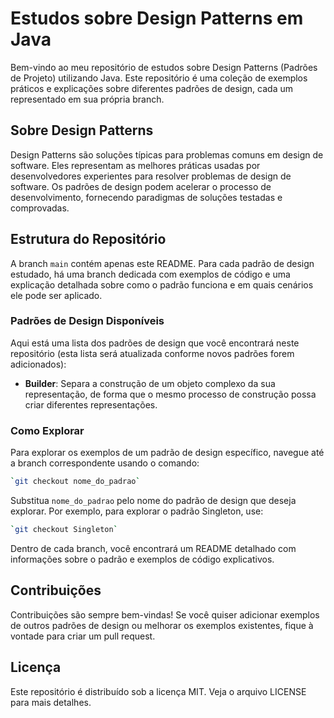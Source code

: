 # Estudos sobre Design Patterns em Java

Bem-vindo ao meu repositório de estudos sobre Design Patterns (Padrões de Projeto) utilizando Java. Este repositório é uma coleção de exemplos práticos e explicações sobre diferentes padrões de design, cada um representado em sua própria branch.

## Sobre Design Patterns

Design Patterns são soluções típicas para problemas comuns em design de software. Eles representam as melhores práticas usadas por desenvolvedores experientes para resolver problemas de design de software. Os padrões de design podem acelerar o processo de desenvolvimento, fornecendo paradigmas de soluções testadas e comprovadas.

## Estrutura do Repositório

A branch `main` contém apenas este README. Para cada padrão de design estudado, há uma branch dedicada com exemplos de código e uma explicação detalhada sobre como o padrão funciona e em quais cenários ele pode ser aplicado.

### Padrões de Design Disponíveis

Aqui está uma lista dos padrões de design que você encontrará neste repositório (esta lista será atualizada conforme novos padrões forem adicionados):
<!-- 

- **Singleton**: Garante que uma classe tenha apenas uma instância e fornece um ponto de acesso global a ela.
- **Observer**: Define uma dependência um-para-muitos entre objetos de maneira que quando um objeto muda de estado, todos os seus dependentes são notificados e atualizados automaticamente.
- **Factory Method**: Define uma interface para criar um objeto, mas deixa as subclasses decidirem que classe instanciar.
-->

- **Builder**: Separa a construção de um objeto complexo da sua representação, de forma que o mesmo processo de construção possa criar diferentes representações.

### Como Explorar

Para explorar os exemplos de um padrão de design específico, navegue até a branch correspondente usando o comando:

```bash
`git checkout nome_do_padrao`
```
Substitua `nome_do_padrao` pelo nome do padrão de design que deseja explorar. Por exemplo, para explorar o padrão Singleton, use:

```bash
`git checkout Singleton`
```
Dentro de cada branch, você encontrará um README detalhado com informações sobre o padrão e exemplos de código explicativos.

## Contribuições

Contribuições são sempre bem-vindas! Se você quiser adicionar exemplos de outros padrões de design ou melhorar os exemplos existentes, fique à vontade para criar um pull request.

## Licença

Este repositório é distribuído sob a licença MIT. Veja o arquivo LICENSE para mais detalhes.
